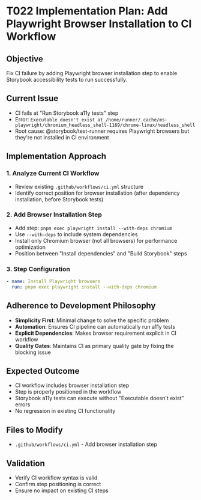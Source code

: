 # T022 Implementation Plan: Add Playwright Browser Installation to CI Workflow

## Objective

Fix CI failure by adding Playwright browser installation step to enable Storybook accessibility tests to run successfully.

## Current Issue

- CI fails at "Run Storybook a11y tests" step
- Error: `Executable doesn't exist at /home/runner/.cache/ms-playwright/chromium_headless_shell-1169/chrome-linux/headless_shell`
- Root cause: @storybook/test-runner requires Playwright browsers but they're not installed in CI environment

## Implementation Approach

### 1. Analyze Current CI Workflow

- Review existing `.github/workflows/ci.yml` structure
- Identify correct position for browser installation (after dependency installation, before Storybook tests)

### 2. Add Browser Installation Step

- Add step: `pnpm exec playwright install --with-deps chromium`
- Use `--with-deps` to include system dependencies
- Install only Chromium browser (not all browsers) for performance optimization
- Position between "Install dependencies" and "Build Storybook" steps

### 3. Step Configuration

```yaml
- name: Install Playwright browsers
  run: pnpm exec playwright install --with-deps chromium
```

## Adherence to Development Philosophy

- **Simplicity First**: Minimal change to solve the specific problem
- **Automation**: Ensures CI pipeline can automatically run a11y tests
- **Explicit Dependencies**: Makes browser requirement explicit in CI workflow
- **Quality Gates**: Maintains CI as primary quality gate by fixing the blocking issue

## Expected Outcome

- CI workflow includes browser installation step
- Step is properly positioned in the workflow
- Storybook a11y tests can execute without "Executable doesn't exist" errors
- No regression in existing CI functionality

## Files to Modify

- `.github/workflows/ci.yml` - Add browser installation step

## Validation

- Verify CI workflow syntax is valid
- Confirm step positioning is correct
- Ensure no impact on existing CI steps
